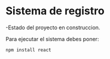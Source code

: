 <h1>Sistema de registro</h1>

-Estado del proyecto en construccion.

Para ejecutar el sistema debes poner:


```npm install react```
